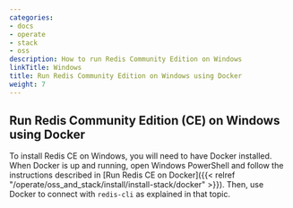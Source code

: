 ```yaml
---
categories:
- docs
- operate
- stack
- oss
description: How to run Redis Community Edition on Windows
linkTitle: Windows
title: Run Redis Community Edition on Windows using Docker
weight: 7
---
```


## Run Redis Community Edition (CE) on Windows using Docker

To install Redis CE on Windows, you will need to have Docker installed. When Docker is up and running, open Windows PowerShell and follow the instructions described in [Run Redis CE on Docker]({{< relref "/operate/oss_and_stack/install/install-stack/docker" >}}). Then, use Docker to connect with `redis-cli` as explained in that topic.
